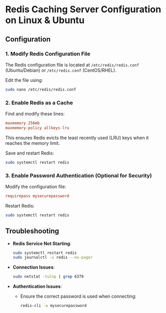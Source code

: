 # Redis Caching Server Configuration on Linux & Ubuntu

## **Configuration**

### **1. Modify Redis Configuration File**
The Redis configuration file is located at `/etc/redis/redis.conf` (Ubuntu/Debian) or `/etc/redis.conf` (CentOS/RHEL).

Edit the file using:
```bash
sudo nano /etc/redis/redis.conf
```

### **2. Enable Redis as a Cache**
Find and modify these lines:
```ini
maxmemory 256mb
maxmemory-policy allkeys-lru
```
This ensures Redis evicts the least recently used (LRU) keys when it reaches the memory limit.

Save and restart Redis:
```bash
sudo systemctl restart redis
```

### **3. Enable Password Authentication (Optional for Security)**
Modify the configuration file:
```ini
requirepass mysecurepassword
```
Restart Redis:
```bash
sudo systemctl restart redis
```


## **Troubleshooting**

- **Redis Service Not Starting**:
  ```bash
  sudo systemctl restart redis
  sudo journalctl -u redis --no-pager
  ```
- **Connection Issues**:

  ```bash
  sudo netstat -tulnp | grep 6379
  ```
- **Authentication Issues**:
  - Ensure the correct password is used when connecting:

    ```bash
    redis-cli -a mysecurepassword
    ```